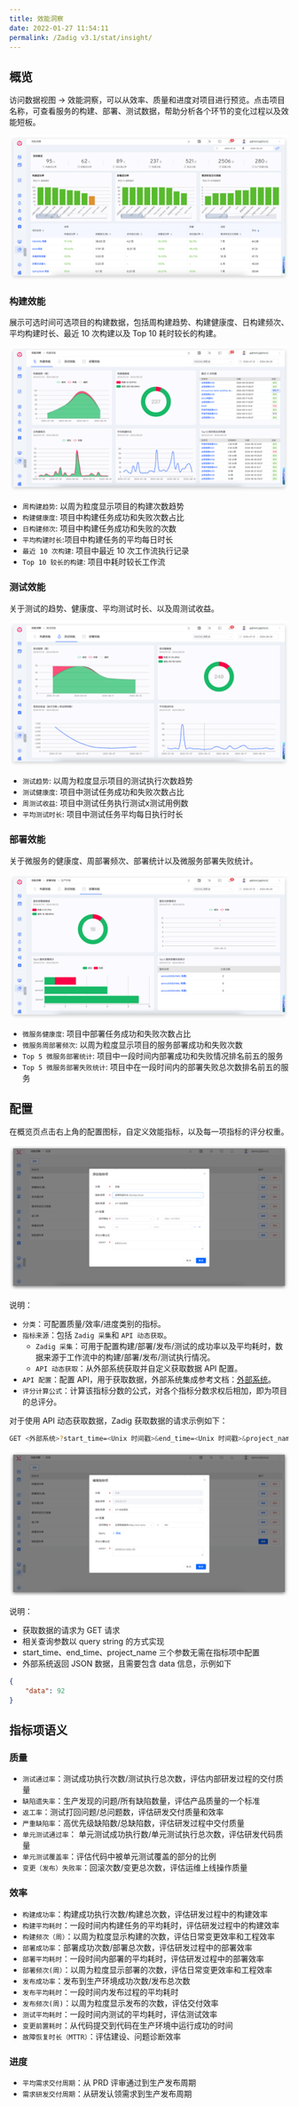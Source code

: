 ```yaml
---
title: 效能洞察
date: 2022-01-27 11:54:11
permalink: /Zadig v3.1/stat/insight/
---
```


## 概览

访问数据视图 -> 效能洞察，可以从效率、质量和进度对项目进行预览。点击项目名称，可查看服务的构建、部署、测试数据，帮助分析各个环节的变化过程以及效能短板。

![效能洞察](../../../_images/insight_overview_310.png)


### 构建效能

展示可选时间可选项目的构建数据，包括周构建趋势、构建健康度、日构建频次、平均构建时长、最近 10 次构建以及 Top 10 耗时较长的构建。

![效能洞察-构建](../../../_images/build_insight_310.png)

- `周构建趋势`: 以周为粒度显示项目的构建次数趋势
- `构建健康度`: 项目中构建任务成功和失败次数占比
- `日构建频次`: 项目中构建任务成功和失败的次数
- `平均构建时长`:项目中构建任务的平均每日时长
- `最近 10 次构建`: 项目中最近 10 次工作流执行记录
- `Top 10 较长的构建`: 项目中耗时较长工作流

### 测试效能

关于测试的趋势、健康度、平均测试时长、以及周测试收益。

![效能洞察-测试](../../../_images/test_insight_310.png)

- `测试趋势`: 以周为粒度显示项目的测试执行次数趋势
- `测试健康度`: 项目中测试任务成功和失败次数占比
- `周测试收益`: 项目中测试任务执行测试x测试用例数
- `平均测试时长`: 项目中测试任务平均每日执行时长

### 部署效能

关于微服务的健康度、周部署频次、部署统计以及微服务部署失败统计。

![效能洞察-部署](../../../_images/deploy_insight_310.png)

- `微服务健康度`: 项目中部署任务成功和失败次数占比
- `微服务周部署频次`: 以周为粒度显示项目的服务部署成功和失败次数
- `Top 5 微服务部署统计`: 项目中一段时间内部署成功和失败情况排名前五的服务
- `Top 5 微服务部署失败统计`: 项目中在一段时间内的部署失败总次数排名前五的服务

## 配置

在概览页点击右上角的配置图标，自定义效能指标，以及每一项指标的评分权重。

![效能洞察](../../../_images/insight_config_220.png)

说明：

- `分类`：可配置质量/效率/进度类别的指标。
- `指标来源`：包括 `Zadig 采集`和 `API 动态获取`。
    - `Zadig 采集`：可用于配置构建/部署/发布/测试的成功率以及平均耗时，数据来源于工作流中的构建/部署/发布/测试执行情况。
    - `API 动态获取`：从外部系统获取并自定义获取数据 API 配置。
- `API 配置`：配置 API，用于获取数据，外部系统集成参考文档：[外部系统](/Zadig%20v3.1/settings/others/)。
- `评分计算公式`：计算该指标分数的公式，对各个指标分数求权后相加，即为项目的总评分。

对于使用 API 动态获取数据，Zadig 获取数据的请求示例如下：

``` bash
GET <外部系统>?start_time=<Unix 时间戳>&end_time=<Unix 时间戳>&project_name=<项目标识>&key1=value1&key2=value2...
```
![效能洞察](../../../_images/insight_config_1_220.png)

说明：

- 获取数据的请求为 GET 请求
- 相关查询参数以 query string 的方式实现
- start_time、end_time、project_name 三个参数无需在指标项中配置
- 外部系统返回 JSON 数据，且需要包含 data 信息，示例如下

``` json
{
    "data": 92
}
```
## 指标项语义

### 质量
- `测试通过率`：测试成功执行次数/测试执行总次数，评估内部研发过程的交付质量
- `缺陷遗失率`：生产发现的问题/所有缺陷数量，评估产品质量的一个标准
- `返工率`：测试打回问题/总问题数，评估研发交付质量和效率
- `严重缺陷率`：高优先级缺陷数/总缺陷数，评估研发过程中交付质量
- `单元测试通过率`： 单元测试成功执行数/单元测试执行总次数，评估研发代码质量
- `单元测试覆盖率`：评估代码中被单元测试覆盖的部分的比例
- `变更（发布）失败率`：回滚次数/变更总次数，评估运维上线操作质量

### 效率
- `构建成功率`：构建成功执行次数/构建总次数，评估研发过程中的构建效率
- `构建平均耗时`：一段时间内构建任务的平均耗时，评估研发过程中的构建效率
- `构建频次（周）`：以周为粒度显示构建的次数，评估日常变更效率和工程效率
- `部署成功率`：部署成功次数/部署总次数，评估研发过程中的部署效率
- `部署平均耗时`：一段时间内部署的平均耗时，评估研发过程中的部署效率
- `部署频次(周）`：以周为粒度显示部署的次数，评估日常变更效率和工程效率
- `发布成功率`：发布到生产环境成功次数/发布总次数
- `发布平均耗时`：一段时间内发布过程的平均耗时
- `发布频次(周)`：以周为粒度显示发布的次数，评估交付效率
- `测试平均耗时`：一段时间内测试的平均耗时，评估测试效率
- `变更前置耗时`：从代码提交到代码在生产环境中运行成功的时间
- `故障恢复时长（MTTR）`：评估建设、问题诊断效率

### 进度
- `平均需求交付周期`：从 PRD 评审通过到生产发布周期
- `需求研发交付周期`：从研发认领需求到生产发布周期
